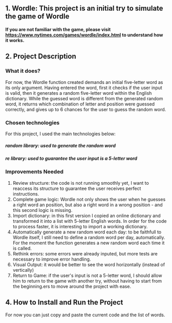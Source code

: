 ## 1. Wordle: This project is an initial try to simulate the game of Wordle
#### If you are not familiar with the game, please visit <https://www.nytimes.com/games/wordle/index.html> to understand how it works.

## 2. Project Description
### What it does?
For now, the Wordle function created demands an initial five-letter word as its only argument. Having entered the word, first it checks if the user input is valid, then it generates a random five-letter word within the English dictionary.
While the guessed word is different from the generated random word, it returns which combination of letter and position were guessed correctly, and gives up to 6 chances for the user to guess the random word.
### Chosen technologies
For this project, I used the main technologies below:
##### random library: used to generate the random word
##### re library: used to guarantee the user input is a 5-letter word
### Improvements Needed
1) Review structure: the code is not running smoothly yet, I want to reaccess its structure to guarantee the user receives perfect instructions.
2) Complete game logic: Wordle not only shows the user when he guesses a right word an position, but also a right word in a wrong position - and this second logic is missing.
3) Import dictionary: in this first version I copied an online dictionary and transformed it into a list with 5-letter English words. In order for the code to process faster, it is interesting to import a working dictionary.
4) Automatically generate a new random word each day: to be faithfull to Wordle itself, I still need to define a random word per day, automatically. For the moment the function generates a new random word each time it is called.
5) Rethink errors: some errors were already inputed, but more tests are necessary to improve error handling.
6) Visual Output: it would be better to see the word horizontally (instead of vertically)
7) Return to Game: if the user's input is not a 5-letter word, I should allow him to return to the game with another try, without having to start from the beginning.ers to move around the project with ease.

## 4. How to Install and Run the Project
For now you can just copy and paste the current code and the list of words.
